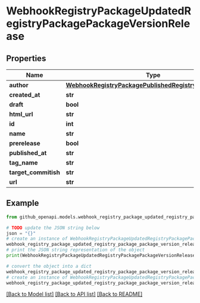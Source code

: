 # WebhookRegistryPackageUpdatedRegistryPackagePackageVersionRelease


## Properties

Name | Type | Description | Notes
------------ | ------------- | ------------- | -------------
**author** | [**WebhookRegistryPackagePublishedRegistryPackageOwner**](WebhookRegistryPackagePublishedRegistryPackageOwner.md) |  | 
**created_at** | **str** |  | 
**draft** | **bool** |  | 
**html_url** | **str** |  | 
**id** | **int** |  | 
**name** | **str** |  | 
**prerelease** | **bool** |  | 
**published_at** | **str** |  | 
**tag_name** | **str** |  | 
**target_commitish** | **str** |  | 
**url** | **str** |  | 

## Example

```python
from github_openapi.models.webhook_registry_package_updated_registry_package_package_version_release import WebhookRegistryPackageUpdatedRegistryPackagePackageVersionRelease

# TODO update the JSON string below
json = "{}"
# create an instance of WebhookRegistryPackageUpdatedRegistryPackagePackageVersionRelease from a JSON string
webhook_registry_package_updated_registry_package_package_version_release_instance = WebhookRegistryPackageUpdatedRegistryPackagePackageVersionRelease.from_json(json)
# print the JSON string representation of the object
print(WebhookRegistryPackageUpdatedRegistryPackagePackageVersionRelease.to_json())

# convert the object into a dict
webhook_registry_package_updated_registry_package_package_version_release_dict = webhook_registry_package_updated_registry_package_package_version_release_instance.to_dict()
# create an instance of WebhookRegistryPackageUpdatedRegistryPackagePackageVersionRelease from a dict
webhook_registry_package_updated_registry_package_package_version_release_from_dict = WebhookRegistryPackageUpdatedRegistryPackagePackageVersionRelease.from_dict(webhook_registry_package_updated_registry_package_package_version_release_dict)
```
[[Back to Model list]](../README.md#documentation-for-models) [[Back to API list]](../README.md#documentation-for-api-endpoints) [[Back to README]](../README.md)


